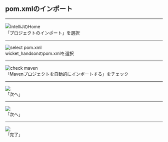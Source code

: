 ## pom.xmlのインポート

---

![IntelliJのHome](https://i.imgur.com/qnNS56D.png)<br>
「プロジェクトのインポート」を選択

---

![select pom.xml](https://i.imgur.com/kTf0Kl5.png)<br>
wicket_handsonのpom.xmlを選択

---

![check maven](https://i.imgur.com/thTbP8A.png)<br>
「Mavenプロジェクトを自動的にインポートする」をチェック

---

![](https://i.imgur.com/jHCgKZo.png)<br>
「次へ」

---

![](https://i.imgur.com/oiqShRd.png)<br>
「次へ」

---

![](https://i.imgur.com/l2GLEF0.png)<br>
「完了」
